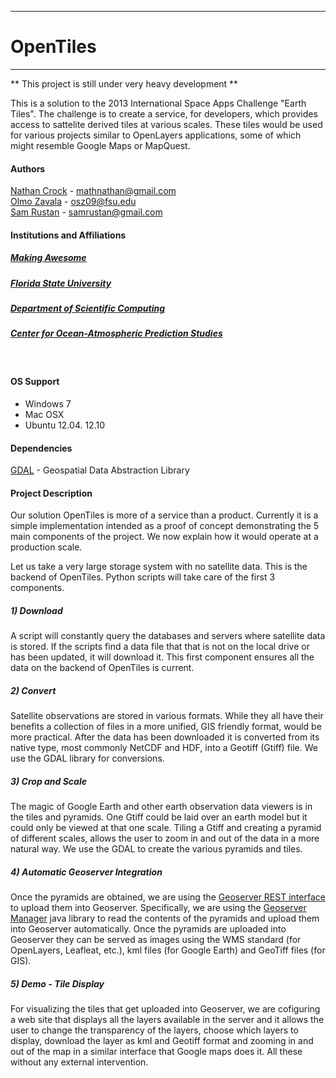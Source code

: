------------------------------------------------
# OpenTiles

------------------------------------------------

** This project is still under very heavy development **

This is a solution to the 2013 International Space Apps Challenge "Earth Tiles". 
The challenge is to create a service, for developers, which provides access to 
sattelite derived tiles at various scales. These tiles would be used for various
projects similar to OpenLayers applications, some of which might resemble Google 
Maps or MapQuest.

#### Authors

[Nathan Crock]: http://mathnathan.com
[Olmo Zavala]: http://olmozavala.com
[Sam Rustan]: http://github.com/samrustan

[Nathan Crock][] - mathnathan@gmail.com <br />
[Olmo Zavala][] - osz09@fsu.edu <br />
[Sam Rustan][] - samrustan@gmail.com

#### Institutions and Affiliations
[Making Awesome]: http://makingawesome.org
[Florida State University]: http://fsu.edu
[Department of Scientific Computing]: http://sc.fsu.edu
[Center for Ocean-Atmospheric Prediction Studies]: http://coaps.fsu.edu
##### [Making Awesome][]
##### [Florida State University][]
##### [Department of Scientific Computing][]
##### [Center for Ocean-Atmospheric Prediction Studies][]

<br />

#### OS Support
* Windows 7
* Mac OSX
* Ubuntu 12.04. 12.10

#### Dependencies
[GDAL]: http://www.gdal.org/
[GDAL][] - Geospatial Data Abstraction Library

#### Project Description

Our solution OpenTiles is more of a service than a product. Currently it is a 
simple implementation intended as a proof of concept demonstrating the 5 main 
components of the project. We now explain how it would operate at a production scale. 

Let us take a very large storage system with no satellite data. This is the backend
of OpenTiles. Python scripts will take care of the first 3 components.

##### 1) Download

A script will constantly query the databases and servers where satellite data is 
stored. If the scripts find a data file that that is not on the local drive or has 
been updated, it will download it. This first component ensures all the data on 
the backend of OpenTiles is current.

##### 2) Convert 

Satellite observations are stored in various formats. While they all have their benefits
a collection of files in a more unified, GIS friendly format, would be more practical. 
After the data has been downloaded it is converted from its native type, most commonly 
NetCDF and HDF, into a Geotiff (Gtiff) file. We use the GDAL library for conversions.

##### 3) Crop and Scale

The magic of Google Earth and other earth observation data viewers is in the tiles and 
pyramids. One Gtiff could be laid over an earth model but it could only be viewed at 
that one scale. Tiling a Gtiff and creating a pyramid of different scales, allows the 
user to zoom in and out of the data in a more natural way. We use the GDAL to create
the various pyramids and tiles.

##### 4) Automatic Geoserver Integration
[Geoserver REST interface]: http://docs.geoserver.org/2.0.0/user/extensions/rest/index.html 
[Geoserver Manager]: https://github.com/geosolutions-it/geoserver-manager/wiki
Once the pyramids are obtained, we are using the [Geoserver REST interface][] to 
upload them into Geoserver. Specifically, we are using the [Geoserver Manager][] java 
library to read the contents of the pyramids and upload them into Geoserver automatically.
Once the pyramids are uploaded into Geoserver they can be served as 
images using the WMS standard (for OpenLayers, Leafleat, etc.), kml files (for
Google Earth) and GeoTiff files (for GIS).

##### 5) Demo - Tile Display
For visualizing the tiles that get uploaded into Geoserver, we are cofiguring
a web site that displays all the layers available in the server and it allows
the user to change the transparency of the layers, choose which layers to display,
download the layer as kml and Geotiff format and zooming in and out of the map
in a similar interface that Google maps does it. 
All these without any external intervention.
